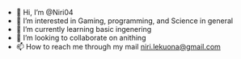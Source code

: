 - 👋 Hi, I’m @Niri04
- 👀 I’m interested in Gaming, programming, and Science in general
- 🌱 I’m currently learning basic ingenering
- 💞️ I’m looking to collaborate on anithing
- 📫 How to reach me through my mail niri.lekuona@gmail.com

<!---
Niri04/Niri04 is a ✨ special ✨ repository because its `README.md` (this file) appears on your GitHub profile.
You can click the Preview link to take a look at your changes.
--->
